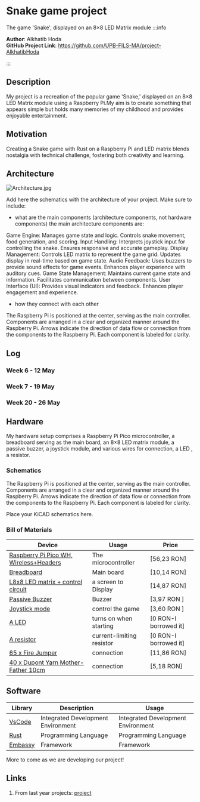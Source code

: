 # Snake game project 
The game 'Snake', displayed on an 8×8 LED Matrix module 
:::info

**Author**: Alkhatib Hoda \
**GitHub Project Link**: https://github.com/UPB-FILS-MA/project-AlkhatibHoda

:::

## Description

My project is a recreation of the popular game 'Snake,' displayed on an 8×8 LED Matrix module using a Raspberry Pi.My aim is to create something that appears simple but holds many memories of my childhood and provides enjoyable entertainment.

## Motivation

Creating a Snake game with Rust on a Raspberry Pi and LED matrix blends nostalgia with technical challenge, fostering both creativity and learning.

## Architecture

![Architecture.jpg](https://github.com/AlkhatibHoda/upb-fils-ma.github.io/assets/163418706/9adce84e-7836-41bc-a30b-dc0bfab75834)


Add here the schematics with the architecture of your project. Make sure to include:

-   what are the main components (architecture components, not hardware components)
the main architecture components are:

Game Engine:
Manages game state and logic.
Controls snake movement, food generation, and scoring.
Input Handling:
Interprets joystick input for controlling the snake.
Ensures responsive and accurate gameplay.
Display Management:
Controls LED matrix to represent the game grid.
Updates display in real-time based on game state.
Audio Feedback:
Uses buzzers to provide sound effects for game events.
Enhances player experience with auditory cues.
Game State Management:
Maintains current game state and information.
Facilitates communication between components.
User Interface (UI):
Provides visual indicators and feedback.
Enhances player engagement and experience.

-   how they connect with each other

The Raspberry Pi is positioned at the center, serving as the main controller.
Components are arranged in a clear and organized manner around the Raspberry Pi.
Arrows indicate the direction of data flow or connection from the components to the Raspberry Pi.
Each component is labeled for clarity.

## Log

<!-- write every week your progress here -->

### Week 6 - 12 May

### Week 7 - 19 May

### Week 20 - 26 May

## Hardware

My hardware setup comprises a Raspberry Pi Pico microcontroller, a breadboard serving as the main board, an 8×8 LED matrix module, a passive buzzer, a joystick module, and various wires for connection, a LED , a resistor.

### Schematics

The Raspberry Pi is positioned at the center, serving as the main controller.
Components are arranged in a clear and organized manner around the Raspberry Pi.
Arrows indicate the direction of data flow or connection from the components to the Raspberry Pi.
Each component is labeled for clarity.

Place your KiCAD schematics here.

### Bill of Materials

<!-- Fill out this table with all the hardware components that you might need.

The format is

| [Device](link://to/device) | This is used ... | [price](link://to/store) |


-->

| Device                                                                                                  | Usage               | Price                                                                                                                                                                                                                                                                                |
|-|-|-|
| [Raspberry Pi Pico WH, Wireless+Headers](https://www.raspberrypi.com/documentation/microcontrollers/raspberry-pi-pico.html) | The microcontroller | [56,23 RON]                                                                                                                                                                                        |
| [Breadboard](https://ardushop.ro/ro/electronica/33-breadboard-830.html?search_query=breadboard&results=31) | Main board          | [10,14 RON]                                                                                                                                                                                                                                                      
| [L8x8 LED matrix + control circuit](https://ardushop.ro/ro/home/95-matrice-led-uri-8x8-circuit-de-control.html?search_query=matrix&results=8)     | a screen to Display | [14,87 RON]                                                                                                                                                          |
| [Passive Buzzer](https://ardushop.ro/ro/electronica/194-buzzer.html?search_query=buzzer&results=16)                                                                                       | Buzzer              | [3,97 RON ]                                                                                                                        |
| [Joystick mode](https://ardushop.ro/ro/electronica/127-modul-joystick.html?search_query=joystick&results=4)                                                                                        | control the game    | [3,60 RON ]                                                                                                                                                                                                                                                       |
| [A LED]()                                                       | turns on when starting | [0 RON-I borrowed it]                                                                                                                                                                                                                                                       |
| [A resistor]()                                                            | current-limiting resistor| [0 RON-I borrowed it]                                                                                                                                                                                                                                                        |
| [65 x Fire Jumper](https://ardushop.ro/ro/electronica/28-65-x-jumper-wires.html?search_query=fir&results=286)           | connection           | [11,86  RON] |
| [40 x Dupont Yarn Mother-Father 10cm](https://ardushop.ro/ro/electronica/23-40-x-dupont-cables-female-male-10cm.html?search_query=fir&results=286)                     | connection           | [5,18  RON]|

## Software

| Library                                  | Description                        | Usage                              |
| ---------------------------------------- | ---------------------------------- | ---------------------------------- |
| [VsCode](https://code.visualstudio.com/) | Integrated Development Environment | Integrated Development Environment |
| [Rust](https://www.rust-lang.org/)       | Programming Language               | Programming Language               |
| [Embassy](https://embassy.dev/)          | Framework                          | Framework                          |

More to come as we are developing our project!

## Links

<!-- Add a few links that inspired you and that you think you will use for your project -->

1. From last year projects: [project](https://ocw.cs.pub.ro/courses/pm/prj2023/apredescu/gameofsnake)
